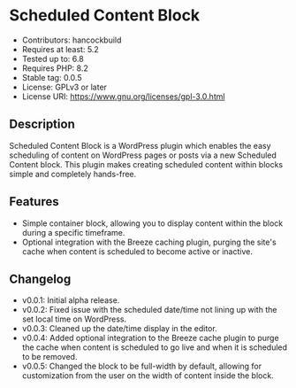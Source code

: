 # Scheduled Content Block
- Contributors: hancockbuild
- Requires at least: 5.2
- Tested up to: 6.8
- Requires PHP: 8.2
- Stable tag: 0.0.5
- License: GPLv3 or later
- License URI: https://www.gnu.org/licenses/gpl-3.0.html

## Description
Scheduled Content Block is a WordPress plugin which enables the easy scheduling of content on WordPress pages or posts via a new Scheduled Content block. This plugin makes creating scheduled content within blocks simple and completely hands-free.

## Features
- Simple container block, allowing you to display content within the block during a specific timeframe.
- Optional integration with the Breeze caching plugin, purging the site's cache when content is scheduled to become active or inactive.

## Changelog
- v0.0.1: Initial alpha release.
- v0.0.2: Fixed issue with the scheduled date/time not lining up with the set local time on WordPress.
- v0.0.3: Cleaned up the date/time display in the editor.
- v0.0.4: Added optional integration to the Breeze cache plugin to purge the cache when content is scheduled to go live and when it is scheduled to be removed.
- v0.0.5: Changed the block to be full-width by default, allowing for customization from the user on the width of content inside the block.
